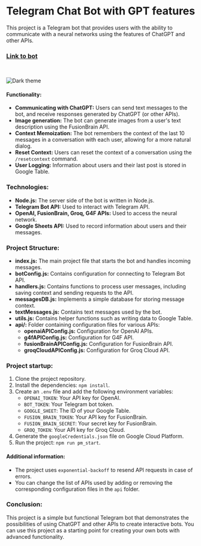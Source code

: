 # Telegram Chat Bot with GPT features

This project is a Telegram bot that provides users with the ability to communicate with a neural networks using the features of ChatGPT and other APIs.

### [Link to bot](https://t.me/chatting_gpt3_bot)

<br/>

![Dark theme](https://i.imgur.com/sqAjUqA.png "Dark theme")

#### Functionality:

- **Communicating with ChatGPT:** Users can send text messages to the bot, and receive responses generated by ChatGPT (or other APIs).
- **Image generation:** The bot can generate images from a user's text description using the FusionBrain API.
- **Context Memoization:** The bot remembers the context of the last 10 messages in a conversation with each user, allowing for a more natural dialog.
- **Reset Context:** Users can reset the context of a conversation using the `/resetcontext` command.
- **User Logging:** Information about users and their last post is stored in Google Table.

### Technologies:

- **Node.js:** The server side of the bot is written in Node.js.
- **Telegram Bot API:** Used to interact with Telegram API.
- **OpenAI, FusionBrain, Groq, G4F APIs:** Used to access the neural network.
- **Google Sheets API:** Used to record information about users and their messages.

### Project Structure:

- **index.js:** The main project file that starts the bot and handles incoming messages.
- **botConfig.js:** Contains configuration for connecting to Telegram Bot API.
- **handlers.js:** Contains functions to process user messages, including saving context and sending requests to the API.
- **messagesDB.js:** Implements a simple database for storing message context.
- **textMessages.js:** Contains text messages used by the bot.
- **utils.js:** Contains helper functions such as writing data to Google Table.
- **api/:** Folder containing configuration files for various APIs:
  - **openaiAPIConfig.js:** Configuration for OpenAI APIs.
  - **g4fAPIConfig.js:** Configuration for G4F API.
  - **fusionBrainAPIConfig.js:** Configuration for FusionBrain API.
  - **groqCloudAPIConfig.js:** Configuration for Groq Cloud API.

### Project startup:

1. Clone the project repository.
2. Install the dependencies: `npm install`.
3. Create an `.env` file and add the following environment variables:
   - `OPENAI_TOKEN`: Your API key for OpenAI.
   - `BOT_TOKEN`: Your Telegram bot token.
   - `GOOGLE_SHEET`: The ID of your Google Table.
   - `FUSION_BRAIN_TOKEN`: Your API key for FusionBrain.
   - `FUSION_BRAIN_SECRET`: Your secret key for FusionBrain.
   - `GROQ_TOKEN`: Your API key for Groq Cloud.
4. Generate the `googleCredentials.json` file on Google Cloud Platform.
5. Run the project: `npm run pm_start`.

#### Additional information:

- The project uses `exponential-backoff` to resend API requests in case of errors.
- You can change the list of APIs used by adding or removing the corresponding configuration files in the `api` folder.

### Conclusion:

This project is a simple but functional Telegram bot that demonstrates the possibilities of using ChatGPT and other APIs to create interactive bots. You can use this project as a starting point for creating your own bots with advanced functionality.
